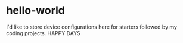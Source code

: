 # hello-world
I'd like to store device configurations here for starters followed by my coding projects.  HAPPY DAYS
